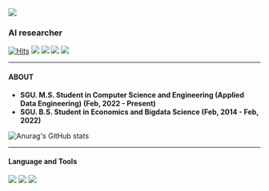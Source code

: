 <!--색깔은 hex code https://www.color-hex.com/color-names.html 참조-->


<!--header -->
<div align=left>

 <img src="https://user-images.githubusercontent.com/81498680/185739161-ce0db87e-6d84-4219-84dc-ac4574e9e544.jpg"/>
 
 ### AI researcher
  
 [![Hits](https://hits.seeyoufarm.com/api/count/incr/badge.svg?url=https%3A%2F%2Fgithub.com%2Fkongminseok%2Fhit-counter&count_bg=%23000000&title_bg=%23000000&icon=github.svg&icon_color=%23555555&title=visitors&edge_flat=false)](https://hits.seeyoufarm.com)
 [<img src="https://img.shields.io/badge/Blog-222222?style=flate&logo=GithubPages&logoColor=white"/>](https://kongminseok.github.io/)
 [<img src="https://img.shields.io/badge/Instagram-E4405F?style=flat&logo=instagram&logoColor=white"/>](https://www.instagram.com/iammiinseok/)
 [<img src="https://img.shields.io/badge/LinkedIn-0A66C2?style=flat&logo=linkedin&logoColor=white"/>](https://www.linkedin.com/in/kongminseok/)
 [<img src="https://img.shields.io/badge/Velog-20C997?style=flat&logo=Velog&logoColor=white"/>](https://velog.io/@kongminseok)

 
 <!--[<img src="https://img.shields.io/badge/Kaggle-20BEFF?style=flat&logo=kaggle&logoColor=white"/>]--><!--(https://www.kaggle.com/shirtnjean)-->  
 
 
</div>
 
 
 ------
 <div align=left> 
 
 #### ABOUT
 - **SGU. M.S. Student in Computer Science and Engineering (Applied Data Engineering) (Feb, 2022 - Present)**
 - **SGU. B.S. Student in Economics and Bigdata Science (Feb, 2014 - Feb, 2022)**
 
 ![Anurag's GitHub stats](https://github-readme-stats.vercel.app/api?username=kongminseok&show_icons=true&theme=github_dark)
 <!--![header](https://capsule-render.vercel.app/api?type=soft&color=c1cdcd&height=100&section=header&text=kongminseok&fontSize=50&animation=fadeIn&fontColor=100c08)-->

</div>

<!--studying-->
 ------
<div align=left> 
  
 #### Language and Tools

  <img src="https://img.shields.io/badge/Python-3776AB?style=flate&logo=python&logoColor=white"/>
  <img src="https://img.shields.io/badge/Pytorch-EE4C2C?style=flat&logo=pytorch&logoColor=white"/>
  <img src="https://img.shields.io/badge/ScikitLearn-F7931E?style=flat&logo=scikitlearn&logoColor=white"/>
  <br>
  <!--img src="https://img.shields.io/badge/mySQL-4479A1?style=flat-square&logo=mySQL&logoColor=white"/>
  <img src="https://img.shields.io/badge/Tensorflow-FF6F00?style=flat-square&logo=tensorflow&logoColor=white"/>  
  <img src="https://img.shields.io/badge/Jupyter-F37626?style=flat-square&logo=jupyter&logoColor=white"/>
  <img src="https://img.shields.io/badge/VisualStudioCode-007ACC?style=flat-square&logo=visualstudiocode&logoColor=white"/>
  <img src="https://img.shields.io/badge/Firebase-FFCA28?style=flat-square&logo=firebase&logoColor=white"/>
  <img src="https://img.shields.io/badge/MongoDB-47A248?style=flat-square&logo=mongodb&logoColor=white"/>
  <br>
  <img src="https://img.shields.io/badge/ApacheHive-FDEE21?style=flat-square&logo=apachehive&logoColor=white"/>
  <img src="https://img.shields.io/badge/ApacheHadoop-66CCFF?style=flat-square&logo=apachehadoop&logoColor=white"/>
  <img src="https://img.shields.io/badge/ApacheSpark-E25A1C?style=flat-square&logo=apachespark&logoColor=white"/>
  <img src="https://img.shields.io/badge/ApacheAirflow-017CEE?style=flat-square&logo=apacheairflow&logoColor=white"/>
  <br>
  <img src="https://img.shields.io/badge/Golang-00ADD8?style=flat-square&logo=go&logoColor=white"/>
  <img src="https://img.shields.io/badge/Docker-2496ED?style=flat-square&logo=docker&logoColor=white"/>
  <img src="https://img.shields.io/badge/Kubernetes-326CE5?style=flat-square&logo=kubernetes&logoColor=white"/-->
  

</div>



